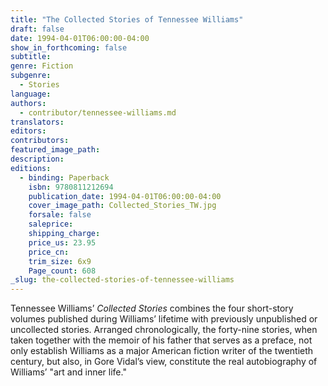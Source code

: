 ```yaml
---
title: "The Collected Stories of Tennessee Williams"
draft: false
date: 1994-04-01T06:00:00-04:00
show_in_forthcoming: false
subtitle:
genre: Fiction
subgenre:
  - Stories
language:
authors:
  - contributor/tennessee-williams.md
translators:
editors:
contributors:
featured_image_path:
description:
editions:
  - binding: Paperback
    isbn: 9780811212694
    publication_date: 1994-04-01T06:00:00-04:00
    cover_image_path: Collected_Stories_TW.jpg
    forsale: false
    saleprice:
    shipping_charge:
    price_us: 23.95
    price_cn:
    trim_size: 6x9
    Page_count: 608
_slug: the-collected-stories-of-tennessee-williams
---
```


Tennessee Williams’ _Collected Stories_ combines the four short-story volumes published during Williams’ lifetime with previously unpublished or uncollected stories. Arranged chronologically, the forty-nine stories, when taken together with the memoir of his father that serves as a preface, not only establish Williams as a major American fiction writer of the twentieth century, but also, in Gore Vidal’s view, constitute the real autobiography of Williams’ "art and inner life."

